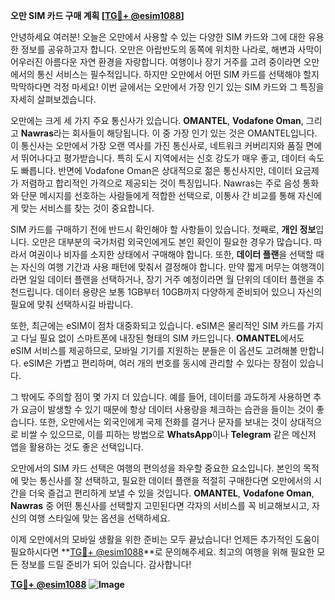 **오만 SIM 카드 구매 계획 [[TG💪+ @esim1088](https://t.me/s/esim1088)]**

안녕하세요 여러분! 오늘은 오만에서 사용할 수 있는 다양한 SIM 카드와 그에 대한 유용한 정보를 공유하고자 합니다. 오만은 아랍반도의 동쪽에 위치한 나라로, 해변과 사막이 어우러진 아름다운 자연 환경을 자랑합니다. 여행이나 장기 거주를 고려 중이라면 오만에서의 통신 서비스는 필수적입니다. 하지만 오만에서 어떤 SIM 카드를 선택해야 할지 막막하다면 걱정 마세요! 이번 글에서는 오만에서 가장 인기 있는 SIM 카드와 그 특징을 자세히 살펴보겠습니다.

오만에는 크게 세 가지 주요 통신사가 있습니다. **OMANTEL**, **Vodafone Oman**, 그리고 **Nawras**라는 회사들이 해당됩니다. 이 중 가장 인기 있는 것은 OMANTEL입니다. 이 통신사는 오만에서 가장 오랜 역사를 가진 통신사로, 네트워크 커버리지와 품질 면에서 뛰어나다고 평가받습니다. 특히 도시 지역에서는 신호 강도가 매우 좋고, 데이터 속도도 빠릅니다. 반면에 Vodafone Oman은 상대적으로 젊은 통신사지만, 데이터 요금제가 저렴하고 합리적인 가격으로 제공되는 것이 특징입니다. Nawras는 주로 음성 통화와 단문 메시지를 선호하는 사람들에게 적합한 선택으로, 이통사 간 비교를 통해 자신에게 맞는 서비스를 찾는 것이 중요합니다.

SIM 카드를 구매하기 전에 반드시 확인해야 할 사항들이 있습니다. 첫째로, **개인 정보**입니다. 오만은 대부분의 국가처럼 외국인에게도 본인 확인이 필요한 경우가 많습니다. 따라서 여권이나 비자를 소지한 상태에서 구매해야 합니다. 또한, **데이터 플랜**을 선택할 때는 자신의 여행 기간과 사용 패턴에 맞춰서 결정해야 합니다. 만약 짧게 머무는 여행객이라면 일일 데이터 플랜을 선택하거나, 장기 거주 예정이라면 월 단위의 데이터 플랜을 추천드립니다. 데이터 용량은 보통 1GB부터 10GB까지 다양하게 준비되어 있으니 자신의 필요에 맞춰 선택하시길 바랍니다.

또한, 최근에는 eSIM이 점차 대중화되고 있습니다. eSIM은 물리적인 SIM 카드를 가지고 다닐 필요 없이 스마트폰에 내장된 형태의 SIM 카드입니다. **OMANTEL**에서도 eSIM 서비스를 제공하므로, 모바일 기기를 지원하는 분들은 이 옵션도 고려해볼 만합니다. eSIM은 가볍고 편리하며, 여러 개의 번호를 동시에 관리할 수 있다는 장점이 있습니다.

그 밖에도 주의할 점이 몇 가지 더 있습니다. 예를 들어, 데이터를 과도하게 사용하면 추가 요금이 발생할 수 있기 때문에 항상 데이터 사용량을 체크하는 습관을 들이는 것이 좋습니다. 또한, 오만에서는 외국인에게 국제 전화를 걸거나 문자를 보내는 것이 상대적으로 비쌀 수 있으므로, 이를 피하는 방법으로 **WhatsApp**이나 **Telegram** 같은 메신저 앱을 활용하는 것도 좋은 선택입니다.

오만에서의 SIM 카드 선택은 여행의 편의성을 좌우할 중요한 요소입니다. 본인의 목적에 맞는 통신사를 잘 선택하고, 필요한 데이터 플랜을 적절히 구매한다면 오만에서의 시간을 더욱 즐겁고 편리하게 보낼 수 있을 것입니다. **OMANTEL**, **Vodafone Oman**, **Nawras** 중 어떤 통신사를 선택할지 고민된다면 각자의 서비스를 꼭 비교해보시고, 자신의 여행 스타일에 맞는 옵션을 선택하세요.

이제 오만에서의 모바일 생활을 위한 준비는 모두 끝났습니다! 언제든 추가적인 도움이 필요하시다면 **[TG💪+ @esim1088](https://t.me/s/esim1088)**로 문의해주세요. 최고의 여행을 위해 필요한 모든 정보를 드릴 준비가 되어 있습니다. 감사합니다!

**[TG💪+ @esim1088](https://t.me/s/esim1088) ![Image](https://i.postimg.cc/Y0z9fWf4/image.png)**